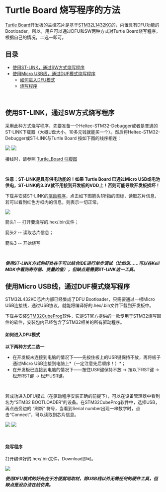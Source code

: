 # Turtle Board 烧写程序的方法 

[Turtle Board](https://heltec.org/zh/project/turtle-board/)开发板的主控芯片是基于[STM32L1432KC](https://www.st.com/resource/en/datasheet/stm32l432kc.pdf)的，内置具有DFU功能的Bootloader。所以，用户可以通过DFU和SW两种方式对Turtle Board烧写程序，根据自己的情况，二选一即可。

## 目录

- [使用ST-LINK，通过SW方式烧写程序](#使用ST-LINK，通过SW方式烧写程序)
- [使用Micro USB线，通过DUF模式烧写程序](#使用Micro-USB线，通过DUF模式烧写程序)
  - [如何进入DFU模式](#如何进入DFU模式)
  - [烧写程序](#烧写程序)

&nbsp;

## 使用ST-LINK，通过SW方式烧写程序

采用此种方式烧写程序，先要准备一个Heltec-STM32-Debugger或者是普通的ST-LINK下载器（大概U盘大小，10多元钱就能买一个）。然后将Heltec-STM32-Debugger或ST-LINK与Turtle Board 按如下图的线序相连：

<img src="img/how_to_download_firmware_into_Turtle_Board/01.png">
<img src="img/how_to_download_firmware_into_Turtle_Board/02.png">

接线时，请参照 [Turtle_Board 引脚图](https://docs.heltec.cn/download/Turtle_Board.pdf)

&nbsp;

**注意：ST-LINK是具有供电功能的！如果 Turtle Board 已通过Micro USB或电池供电，ST-LINK的3.3V就不用接到开发板的VDD上！否则可能导致开发板损坏！**

下载并安装ST-LINK的[驱动程序](https://www.st.com/content/st_com/en/products/development-tools/software-development-tools/stm32-software-development-tools/stm32-programmers/stsw-link004.html)，点击如下图箭头1所指的图标，读取芯片信息，若可以看到红色方框内的信息，则表示一切正常。

<img src="img/how_to_download_firmware_into_Turtle_Board/03.png">



箭头1 -- 打开要烧写的.hex/.bin文件；

箭头2 -- 读取芯片信息；

箭头3 -- 开始烧写

&nbsp;

***使用ST-LINK方式的好处在于可以结合IDE进行单步调试（比如说……可以在Keil MDK中看到寄存器、变量的值），但缺点是需要ST-LINK这一工具。***



## 使用Micro USB线，通过DUF模式烧写程序

STM32L432KC芯片内部已经集成了DFU Bootloader，只需要通过一根Micro USB连接线，通过USB协议，就能将编译好的.hex/.bin文件下载到开发板中。

下载并安装[STM32CubeProg](https://www.st.com/content/st_com/en/products/development-tools/software-development-tools/stm32-software-development-tools/stm32-programmers/stm32cubeprog.html)软件，它是ST官方提供的一款专用于STM32烧写固件的软件，安装包内已经包含了STM32相关的所有驱动程序。

#### 如何进入DFU模式

**以下两种方式二选一**

- 在开发板未连接到电脑的情况下——先按住板上的USR键保持不放，再将板子通过Micro USB连接到电脑上*（一定注意先后顺序！）*；
- 在开发板已连接到电脑的情况下——按住USR键保持不放 → 按以下RST键 → 松开RST键 → 松开USR键。

&nbsp;

若成功进入DFU模式（在驱动程序安装正确的前提下），可以在设备管理器中看到名为“STM32 BOOTLOADER”的设备。在STM32CubeProg软件中，选择USB，再点击旁边的 “刷新“ 符号，当看到Serial number出现一串数字时，点击“Connect”，可以读取到芯片信息。

<img src="img/how_to_download_firmware_into_Turtle_Board/04.png">
<img src="img/how_to_download_firmware_into_Turtle_Board/05.png">

&nbsp;

#### 烧写程序

打开编译好的.hex/.bin文件，Download即可。

<img src="img/how_to_download_firmware_into_Turtle_Board/06.png">



***使用DFU模式的好处在于方便就地取材，除USB线以外无需任何的硬件工具，但缺点是没办法在线仿真。***